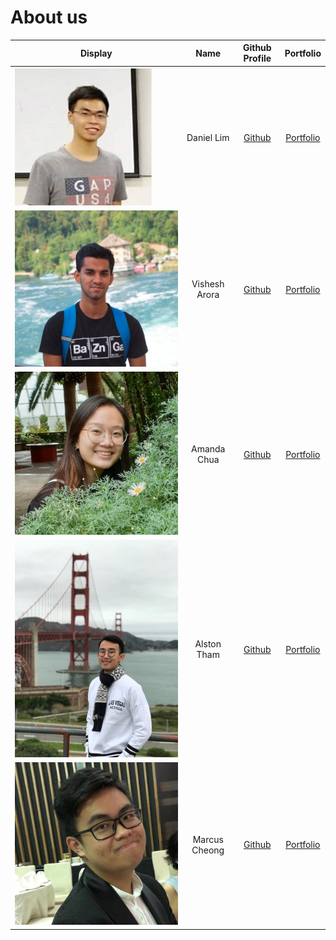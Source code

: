 # About us

Display | Name | Github Profile | Portfolio 
--------|:----:|:--------------:|:---------:
![](teamPictures/daniellimws.png) | Daniel Lim | [Github](https://github.com/daniellimws) | [Portfolio](docs/team/daniellimws.md)
![](teamPictures/wish2023.png) | Vishesh Arora | [Github](https://github.com/wish2023) | [Portfolio](team/wish2023.md)
![](teamPictures/amanda-chua.jpg) | Amanda Chua | [Github](https://github.com/amanda-chua) | [Portfolio](team/amanda-chua.md)
![](teamPictures/alston-tham.JPG) | Alston Tham | [Github](https://github.com/alstontham) | [Portfolio](team/alstontham.md)
![](teamPictures/kafcis.jpg) | Marcus Cheong | [Github](https://github.com/Kafcis) | [Portfolio](team/kafcis.md)



